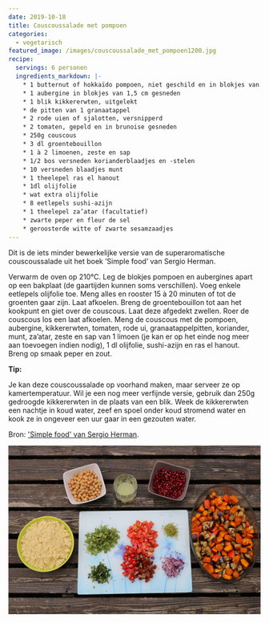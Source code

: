 ```yaml
---
date: 2019-10-18
title: Couscoussalade met pompoen
categories:
  - vegetarisch
featured_image: /images/couscoussalade_met_pompoen1200.jpg
recipe:
  servings: 6 personen
  ingredients_markdown: |-
    * 1 butternut of hokkaïdo pompoen, niet geschild en in blokjes van 2cm gesneden
    * 1 aubergine in blokjes van 1,5 cm gesneden
    * 1 blik kikkererwten, uitgelekt
    * de pitten van 1 granaatappel
    * 2 rode uien of sjalotten, versnipperd
    * 2 tomaten, gepeld en in brunoise gesneden
    * 250g couscous
    * 3 dl groentebouillon
    * 1 à 2 limoenen, zeste en sap
    * 1/2 bos versneden korianderblaadjes en -stelen
    * 10 versneden blaadjes munt
    * 1 theelepel ras el hanout
    * 1dl olijfolie
    * wat extra olijfolie 
    * 8 eetlepels sushi-azijn
    * 1 theelepel za’atar (facultatief)
    * zwarte peper en fleur de sel
    * geroosterde witte of zwarte sesamzaadjes
---
```

Dit is de iets minder bewerkelijke versie van de superaromatische couscoussalade uit het boek ’Simple food’ van Sergio Herman.
 

<!--more-->

Verwarm de oven op 210°C.
Leg de blokjes pompoen en aubergines apart op een bakplaat (de gaartijden kunnen soms verschillen). Voeg enkele eetlepels olijfolie toe. Meng alles en rooster 15 à 20 minuten of tot de groenten gaar zijn. Laat afkoelen.
Breng de groentebouillon tot aan het kookpunt en giet over de couscous. Laat deze afgedekt zwellen. Roer de couscous los een laat afkoelen.
Meng de couscous met de pompoen, aubergine, kikkererwten, tomaten, rode ui, granaatappelpitten, koriander, munt, za’atar, zeste en sap van 1 limoen (je kan er op het einde nog meer aan toevoegen indien nodig), 1 dl olijfolie, sushi-azijn en ras el hanout. Breng op smaak peper en zout.

<b>Tip: </b>

Je kan deze couscoussalade op voorhand maken, maar serveer ze op kamertemperatuur.
Wil je een nog meer verfijnde versie, gebruik dan 250g gedroogde kikkererwten in de plaats van een blik.
Week de kikkererwten een nachtje in koud water, zeef en spoel onder koud stromend water en kook ze in ongeveer een uur gaar in een gezouten water.

Bron: ['Simple food' van Sergio Herman](https://www.standaardboekhandel.be/p/simple-food-9789490028817).

![](/images/ingcouscoussaladepompoen1200.jpg)
